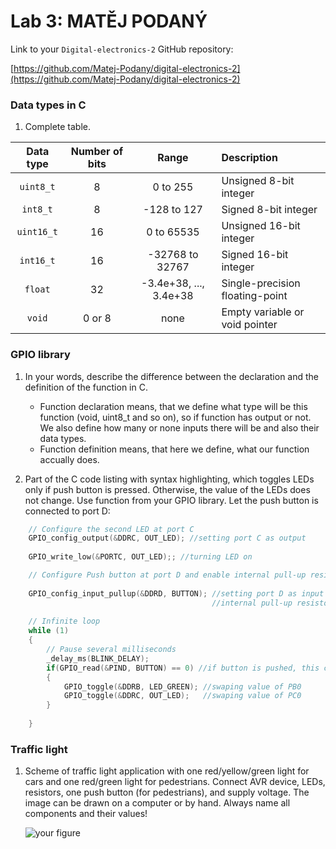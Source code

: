 # Lab 3: MATĚJ PODANÝ

Link to your `Digital-electronics-2` GitHub repository:

   [https://github.com/Matej-Podany/digital-electronics-2](https://github.com/Matej-Podany/digital-electronics-2)

### Data types in C

1. Complete table.

| **Data type** | **Number of bits** | **Range** | **Description** |
| :-: | :-: | :-: | :-- | 
| `uint8_t`  | 8 | 0 to 255 | Unsigned 8-bit integer |
| `int8_t`   | 8 | -128 to 127 | Signed 8-bit integer |
| `uint16_t` | 16 | 0 to 65535 | Unsigned 16-bit integer |
| `int16_t`  | 16 | -32768 to 32767 | Signed 16-bit integer |
| `float`    | 32 | -3.4e+38, ..., 3.4e+38 | Single-precision floating-point |
| `void`     | 0 or 8 | none | Empty variable or void pointer |


### GPIO library

1. In your words, describe the difference between the declaration and the definition of the function in C.
   * Function declaration means, that we define what type will be this function (void, uint8_t and so on), so if function has output or not. We also define how many or none inputs there will be and also their data types.
   * Function definition means, that here we define, what our function accually does.

2. Part of the C code listing with syntax highlighting, which toggles LEDs only if push button is pressed. Otherwise, the value of the LEDs does not change. Use function from your GPIO library. Let the push button is connected to port D:

```c
    // Configure the second LED at port C
    GPIO_config_output(&DDRC, OUT_LED); //setting port C as output
	
    GPIO_write_low(&PORTC, OUT_LED);; //turning LED on

    // Configure Push button at port D and enable internal pull-up resistor   
 
    GPIO_config_input_pullup(&DDRD, BUTTON); //setting port D as input
	                                         //internal pull-up resistor is enabled
	
    // Infinite loop
    while (1)
    {
        // Pause several milliseconds
        _delay_ms(BLINK_DELAY);
        if(GPIO_read(&PIND, BUTTON) == 0) //if button is pushed, this condition is not skipped
		{
			GPIO_toggle(&DDRB, LED_GREEN); //swaping value of PB0
			GPIO_toggle(&DDRC, OUT_LED);   //swaping value of PC0
		}
		
    }
```


### Traffic light

1. Scheme of traffic light application with one red/yellow/green light for cars and one red/green light for pedestrians. Connect AVR device, LEDs, resistors, one push button (for pedestrians), and supply voltage. The image can be drawn on a computer or by hand. Always name all components and their values!

   ![your figure]()